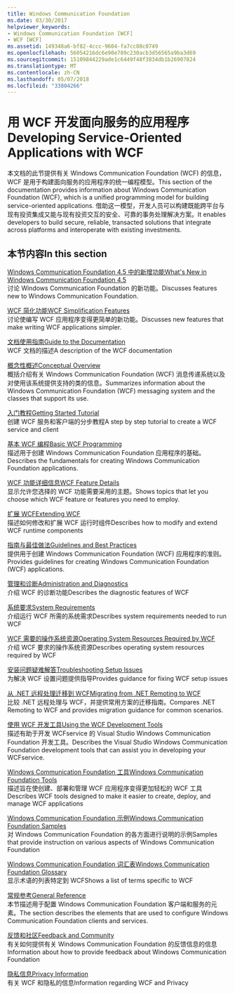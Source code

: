 ```yaml
---
title: Windows Communication Foundation
ms.date: 03/30/2017
helpviewer_keywords:
- Windows Communication Foundation [WCF]
- WCF [WCF]
ms.assetid: 149348a6-bf82-4ccc-9604-fa7cc88c0749
ms.openlocfilehash: 56054216dc6e90e789c230acb3d56565a9ba3d69
ms.sourcegitcommit: 15109844229ade1c6449f48f3834db1b26907824
ms.translationtype: MT
ms.contentlocale: zh-CN
ms.lasthandoff: 05/07/2018
ms.locfileid: "33804266"
---
```

# <a name="developing-service-oriented-applications-with-wcf"></a><span data-ttu-id="b8539-102">用 WCF 开发面向服务的应用程序</span><span class="sxs-lookup"><span data-stu-id="b8539-102">Developing Service-Oriented Applications with WCF</span></span>
<span data-ttu-id="b8539-103">本文档的此节提供有关 Windows Communication Foundation (WCF) 的信息，WCF 是用于构建面向服务的应用程序的统一编程模型。</span><span class="sxs-lookup"><span data-stu-id="b8539-103">This section of the documentation provides information about Windows Communication Foundation (WCF), which is a unified programming model for building service-oriented applications.</span></span> <span data-ttu-id="b8539-104">借助这一模型，开发人员可以构建既能跨平台与现有投资集成又能与现有投资交互的安全、可靠的事务处理解决方案。</span><span class="sxs-lookup"><span data-stu-id="b8539-104">It enables developers to build secure, reliable, transacted solutions that integrate across platforms and interoperate with existing investments.</span></span>
 
## <a name="in-this-section"></a><span data-ttu-id="b8539-105">本节内容</span><span class="sxs-lookup"><span data-stu-id="b8539-105">In this section</span></span>  
 [<span data-ttu-id="b8539-106">Windows Communication Foundation 4.5 中的新增功能</span><span class="sxs-lookup"><span data-stu-id="b8539-106">What's New in Windows Communication Foundation 4.5</span></span>](../../../docs/framework/wcf/whats-new.md)  
 <span data-ttu-id="b8539-107">讨论 Windows Communication Foundation 的新功能。</span><span class="sxs-lookup"><span data-stu-id="b8539-107">Discusses features new to Windows Communication Foundation.</span></span>  
  
 [<span data-ttu-id="b8539-108">WCF 简化功能</span><span class="sxs-lookup"><span data-stu-id="b8539-108">WCF Simplification Features</span></span>](../../../docs/framework/wcf/wcf-simplification-features.md)  
 <span data-ttu-id="b8539-109">讨论使编写 WCF 应用程序变得更简单的新功能。</span><span class="sxs-lookup"><span data-stu-id="b8539-109">Discusses new features that make writing WCF applications simpler.</span></span>  
  
 [<span data-ttu-id="b8539-110">文档使用指南</span><span class="sxs-lookup"><span data-stu-id="b8539-110">Guide to the Documentation</span></span>](../../../docs/framework/wcf/guide-to-the-documentation.md)  
 <span data-ttu-id="b8539-111">WCF 文档的描述</span><span class="sxs-lookup"><span data-stu-id="b8539-111">A description of the WCF documentation</span></span>  
  
 [<span data-ttu-id="b8539-112">概念性概述</span><span class="sxs-lookup"><span data-stu-id="b8539-112">Conceptual Overview</span></span>](../../../docs/framework/wcf/conceptual-overview.md)  
 <span data-ttu-id="b8539-113">概括介绍有关 Windows Communication Foundation (WCF) 消息传递系统以及对使用该系统提供支持的类的信息。</span><span class="sxs-lookup"><span data-stu-id="b8539-113">Summarizes information about the Windows Communication Foundation (WCF) messaging system and the classes that support its use.</span></span>  
  
 [<span data-ttu-id="b8539-114">入门教程</span><span class="sxs-lookup"><span data-stu-id="b8539-114">Getting Started Tutorial</span></span>](../../../docs/framework/wcf/getting-started-tutorial.md)  
 <span data-ttu-id="b8539-115">创建 WCF 服务和客户端的分步教程</span><span class="sxs-lookup"><span data-stu-id="b8539-115">A step by step tutorial to create a WCF service and client</span></span>  
  
 [<span data-ttu-id="b8539-116">基本 WCF 编程</span><span class="sxs-lookup"><span data-stu-id="b8539-116">Basic WCF Programming</span></span>](../../../docs/framework/wcf/basic-wcf-programming.md)  
 <span data-ttu-id="b8539-117">描述用于创建 Windows Communication Foundation 应用程序的基础。</span><span class="sxs-lookup"><span data-stu-id="b8539-117">Describes the fundamentals for creating Windows Communication Foundation applications.</span></span>  
  
 [<span data-ttu-id="b8539-118">WCF 功能详细信息</span><span class="sxs-lookup"><span data-stu-id="b8539-118">WCF Feature Details</span></span>](../../../docs/framework/wcf/feature-details/index.md)  
 <span data-ttu-id="b8539-119">显示允许您选择的 WCF 功能需要采用的主题。</span><span class="sxs-lookup"><span data-stu-id="b8539-119">Shows topics that let you choose which WCF feature or features you need to employ.</span></span>  
  
 [<span data-ttu-id="b8539-120">扩展 WCF</span><span class="sxs-lookup"><span data-stu-id="b8539-120">Extending WCF</span></span>](../../../docs/framework/wcf/extending/index.md)  
 <span data-ttu-id="b8539-121">描述如何修改和扩展 WCF 运行时组件</span><span class="sxs-lookup"><span data-stu-id="b8539-121">Describes how to modify and extend WCF runtime components</span></span>  
  
 [<span data-ttu-id="b8539-122">指南与最佳做法</span><span class="sxs-lookup"><span data-stu-id="b8539-122">Guidelines and Best Practices</span></span>](../../../docs/framework/wcf/guidelines-and-best-practices.md)  
 <span data-ttu-id="b8539-123">提供用于创建 Windows Communication Foundation (WCF) 应用程序的准则。</span><span class="sxs-lookup"><span data-stu-id="b8539-123">Provides guidelines for creating Windows Communication Foundation (WCF) applications.</span></span>  
  
 [<span data-ttu-id="b8539-124">管理和诊断</span><span class="sxs-lookup"><span data-stu-id="b8539-124">Administration and Diagnostics</span></span>](../../../docs/framework/wcf/diagnostics/index.md)  
 <span data-ttu-id="b8539-125">介绍 WCF 的诊断功能</span><span class="sxs-lookup"><span data-stu-id="b8539-125">Describes the diagnostic features of WCF</span></span>  
  
 [<span data-ttu-id="b8539-126">系统要求</span><span class="sxs-lookup"><span data-stu-id="b8539-126">System Requirements</span></span>](../../../docs/framework/wcf/wcf-system-requirements.md)  
 <span data-ttu-id="b8539-127">介绍运行 WCF 所需的系统需求</span><span class="sxs-lookup"><span data-stu-id="b8539-127">Describes system requirements needed to run WCF</span></span>  
  
 [<span data-ttu-id="b8539-128">WCF 需要的操作系统资源</span><span class="sxs-lookup"><span data-stu-id="b8539-128">Operating System Resources Required by WCF</span></span>](../../../docs/framework/wcf/operating-system-resources-required-by-wcf.md)  
 <span data-ttu-id="b8539-129">介绍 WCF 要求的操作系统资源</span><span class="sxs-lookup"><span data-stu-id="b8539-129">Describes operating system resources required by WCF</span></span>  
  
 [<span data-ttu-id="b8539-130">安装问题疑难解答</span><span class="sxs-lookup"><span data-stu-id="b8539-130">Troubleshooting Setup Issues</span></span>](../../../docs/framework/wcf/troubleshooting-setup-issues.md)  
 <span data-ttu-id="b8539-131">为解决 WCF 设置问题提供指导</span><span class="sxs-lookup"><span data-stu-id="b8539-131">Provides guidance for fixing WCF setup issues</span></span>  
  
 [<span data-ttu-id="b8539-132">从 .NET 远程处理迁移到 WCF</span><span class="sxs-lookup"><span data-stu-id="b8539-132">Migrating from .NET Remoting to WCF</span></span>](../../../docs/framework/wcf/migrating-from-net-remoting-to-wcf.md)  
 <span data-ttu-id="b8539-133">比较 .NET 远程处理与 WCF，并提供常用方案的迁移指南。</span><span class="sxs-lookup"><span data-stu-id="b8539-133">Compares .NET Remoting to WCF and provides migration guidance for common scenarios.</span></span>  
  
 [<span data-ttu-id="b8539-134">使用 WCF 开发工具</span><span class="sxs-lookup"><span data-stu-id="b8539-134">Using the WCF Development Tools</span></span>](../../../docs/framework/wcf/using-the-wcf-development-tools.md)  
 <span data-ttu-id="b8539-135">描述有助于开发 WCFservice 的 Visual Studio Windows Communication Foundation 开发工具。</span><span class="sxs-lookup"><span data-stu-id="b8539-135">Describes the Visual Studio Windows Communication Foundation development tools that can assist you in developing your WCFservice.</span></span>  
  
 [<span data-ttu-id="b8539-136">Windows Communication Foundation 工具</span><span class="sxs-lookup"><span data-stu-id="b8539-136">Windows Communication Foundation Tools</span></span>](../../../docs/framework/wcf/tools.md)  
 <span data-ttu-id="b8539-137">描述旨在使创建、部署和管理 WCF 应用程序变得更加轻松的 WCF 工具</span><span class="sxs-lookup"><span data-stu-id="b8539-137">Describes WCF tools designed to make it easier to create, deploy, and manage WCF applications</span></span>  
  
 [<span data-ttu-id="b8539-138">Windows Communication Foundation 示例</span><span class="sxs-lookup"><span data-stu-id="b8539-138">Windows Communication Foundation Samples</span></span>](../../../docs/framework/wcf/samples/index.md)  
 <span data-ttu-id="b8539-139">对 Windows Communication Foundation 的各方面进行说明的示例</span><span class="sxs-lookup"><span data-stu-id="b8539-139">Samples that provide instruction on various aspects of Windows Communication Foundation</span></span>  
  
 [<span data-ttu-id="b8539-140">Windows Communication Foundation 词汇表</span><span class="sxs-lookup"><span data-stu-id="b8539-140">Windows Communication Foundation Glossary</span></span>](../../../docs/framework/wcf/glossary.md)  
 <span data-ttu-id="b8539-141">显示术语的列表特定到 WCF</span><span class="sxs-lookup"><span data-stu-id="b8539-141">Shows a list of terms specific to WCF</span></span>  
  
 [<span data-ttu-id="b8539-142">常规参考</span><span class="sxs-lookup"><span data-stu-id="b8539-142">General Reference</span></span>](../../../docs/framework/wcf/general-reference.md)  
 <span data-ttu-id="b8539-143">本节描述用于配置 Windows Communication Foundation 客户端和服务的元素。</span><span class="sxs-lookup"><span data-stu-id="b8539-143">The section describes the elements that are used to configure Windows Communication Foundation clients and services.</span></span>  
  
 [<span data-ttu-id="b8539-144">反馈和社区</span><span class="sxs-lookup"><span data-stu-id="b8539-144">Feedback and Community</span></span>](../../../docs/framework/wcf/feedback-and-community.md)  
 <span data-ttu-id="b8539-145">有关如何提供有关 Windows Communication Foundation 的反馈信息的信息</span><span class="sxs-lookup"><span data-stu-id="b8539-145">Information about how to provide feedback about Windows Communication Foundation</span></span>  
  
 [<span data-ttu-id="b8539-146">隐私信息</span><span class="sxs-lookup"><span data-stu-id="b8539-146">Privacy Information</span></span>](../../../docs/framework/wcf/privacy-information.md)  
 <span data-ttu-id="b8539-147">有关 WCF 和隐私的信息</span><span class="sxs-lookup"><span data-stu-id="b8539-147">Information regarding WCF and Privacy</span></span>  
